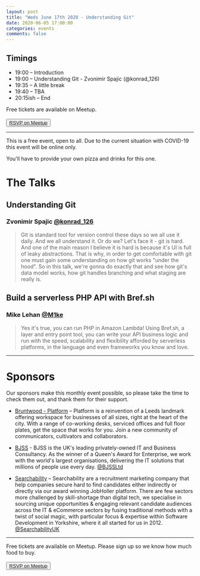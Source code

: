 ```yaml
---
layout: post
title: "Weds June 17th 2020 - Understanding Git"
date: 2020-06-05 17:00:00
categories: events
comments: false
---
```


## Timings

* 19:00 – Introduction
* 19:00 – Understanding Git - Zvonimir Spajic (@konrad_126)
* 19:35 – A little break
* 19:40 – TBA
* 20:15ish – End

Free tickets are available on Meetup.  
<br><button>[RSVP on Meetup](https://www.meetup.com/leedsphp/events/271033710/)</button>

<hr/>

This is a free event, open to all. Due to the current situation with COVID-19 this event will be online only.

You'll have to provide your own pizza and drinks for this one.

# The Talks

## Understanding Git

### Zvonimir Spajic [@konrad_126](https://www.twitter.com/konrad_126)
> Git is standard tool for version control these days so we all use it daily. And we all understand it. Or do we? Let's face it - git is hard. And one of the main reason I believe it is hard is because it's UI is full of leaky abstractions. That is why, in order to get comfortable with git one must gain some understanding on how git works "under the hood". So in this talk, we're gonna do exactly that and see how git's data model works, how git handles branching and what staging are really is.

## Build a serverless PHP API with Bref.sh

### Mike Lehan [@M1ke](https://www.twitter.com/M1ke)
> Yes it's true, you can run PHP in Amazon Lambda! Using Bref.sh, a layer and entry point tool, you can write your API business logic and run with the speed, scalability and flexibility afforded by serverless platforms, in the language and even frameworks you know and love.

<hr/>

# Sponsors

Our sponsors make this monthly event possible, so please take the time to check them out, and thank them for their support.

* [Bruntwood - Platform](https://bruntwood.co.uk/our-locations/leeds/platform/) – Platform is a reinvention of a Leeds landmark offering workspace for businesses of all sizes, right at the heart of the city. With a range of co-working desks, serviced offices and full floor plates, get the space that works for you. Join a new community of communicators, cultivators and collaborators.

* [BJSS](https://www.bjss.com) - BJSS is the UK's leading privately-owned IT and Business Consultancy. As the winner of a Queen's Award for Enterprise, we work with the world's largest organisations, delivering the IT solutions that millions of people use every day. [@BJSSLtd](https://twitter.com/BJSSLtd)

* [Searchability](https://searchability.co.uk/) – Searchability are a recruitment marketing company that help companies secure hard to find candidates either indirectly or directly via our award winning JobHoller platform. There are few sectors more challenged by skill-shortage than digital tech, we specialise in sourcing unique opportunities & engaging relevant candidate audiences across the IT & eCommerce sectors by fusing traditional methods with a twist of social magic, with particular focus & expertise within Software Development in Yorkshire, where it all started for us in 2012. [@SearchabilityUK](https://twitter.com/SearchabilityUK)

<hr/>

Free tickets are available on Meetup. Please sign up so we know how much food to buy.  
<br><button>[RSVP on Meetup](https://www.meetup.com/leedsphp/events/271033710/)</button>
